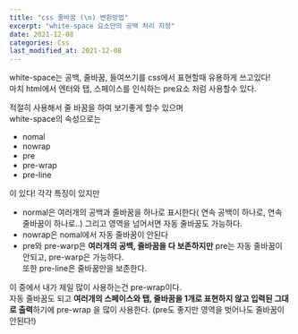 ```yaml
---
title: "css 줄바꿈 (\n) 변환방법"
excerpt: "white-space 요소안의 공백 처리 지정"
date: 2021-12-08
categories: Css
last_modified_at: 2021-12-08
---
```


white-space는 공백, 줄바꿈, 들여쓰기를 css에서 표현할때 유용하게 쓰고있다!  
마치 html에서 엔터와 탭, 스페이스를 인식하는 pre요소 처럼 사용할수 있다.

적절히 사용해서 줄 바꿈을 하여 보기좋게 할수 있으며  
white-space의 속성으로는

- nomal
- nowrap
- pre
- pre-wrap
- pre-line

이 있다!
각각 특징이 있지만

- normal은 여러개의 공백과 줄바꿈을 하나로 표시한다( 연속 공백이 하나로, 연속 줄바꿈이 하나로..) 그리고 영역을 넘어서면 자동 줄바꿈도 가능하다.
- nowrap은 nomal에서 자동 줄바꿈이 안된다
- pre와 pre-warp은 **여러개의 공백, 줄바꿈을 다 보존하지만** pre는 자동 줄바꿈이 안되고, pre-warp은 가능하다.  
  또한 pre-line은 줄바꿈만을 보존한다.

이 중에서 내가 제일 많이 사용하는건 pre-wrap이다.  
자동 줄바꿈도 되고 **여러개의 스페이스와 탭, 줄바꿈을 1개로 표현하지 않고 입력된 그대로 출력**하기에 pre-wrap 을 많이 사용한다. (pre도 좋지만 영역을 벗어나도 줄바꿈이 안된다!)
